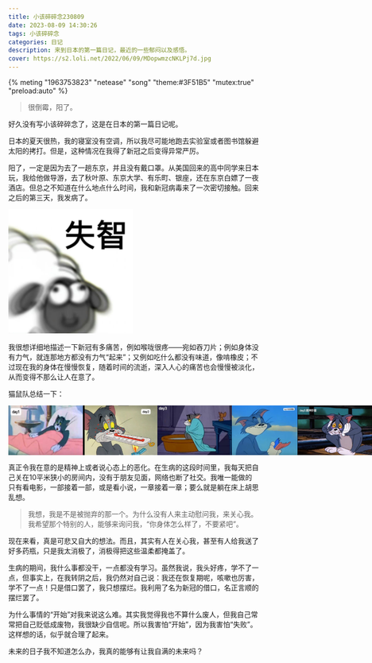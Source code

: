 ```yaml
---
title: 小该碎碎念230809
date: 2023-08-09 14:30:26
tags: 小该碎碎念
categories: 日记
description: 来到日本的第一篇日记，最近的一些郁闷以及感悟。
cover: https://s2.loli.net/2022/06/09/MDopwmzcNKLPj7d.jpg
---
```


{% meting "1963753823" "netease" "song" "theme:#3F51B5" "mutex:true" "preload:auto" %}

> 很倒霉，阳了。

好久没有写小该碎碎念了，这是在日本的第一篇日记呢。

日本的夏天很热，我的寝室没有空调，所以我尽可能地跑去实验室或者图书馆躲避太阳的拷打。但是，这种情况在我得了新冠之后变得异常严厉。

阳了，一定是因为去了一趟东京，并且没有戴口罩。从美国回来的高中同学来日本玩，我给他做导游，去了秋叶原、东京大学、有乐町、银座，还在东京白嫖了一夜酒店。但总之不知道在什么地点什么时间，我和新冠病毒来了一次密切接触。回来之后的第三天，我发病了。

<!-- <img src="/path/to/image.jpg" alt="图片描述" width="300" height="200"> -->
<img src="小该碎碎念230809\yangle.gif" alt="阳了" width="250" height="250">

我很想详细地描述一下新冠有多痛苦，例如喉咙很疼——宛如吞刀片；例如身体没有力气，就连那地方都没有力气“起来”；又例如吃什么都没有味道，像啃橡皮；不过现在我的身体在慢慢恢复，随着时间的流逝，深入人心的痛苦也会慢慢被淡化，从而变得不那么让人在意了。

猫鼠队总结一下：

<div style="display: flex; justify-content: space-between;">
  <img src="小该碎碎念230809\day1.jpg" width="150" height="100">
  <img src="小该碎碎念230809\day2.jpg" width="150" height="100">
  <img src="小该碎碎念230809\day3.jpg" width="150" height="100">
  <img src="小该碎碎念230809\day4.jpg" width="150" height="100">
  <img src="小该碎碎念230809\day5.jpg" width="150" height="100">
  <img src="小该碎碎念230809\day6.jpg" width="150" height="100">
  <img src="小该碎碎念230809\day7.jpg" width="150" height="100">
</div>

真正令我在意的是精神上或者说心态上的恶化。在生病的这段时间里，我每天把自己关在10平米狭小的房间内，没有于朋友见面，网络也断了社交。我唯一能做的只有看电影，一部接着一部，或是看小说，一章接着一章；要么就是躺在床上胡思乱想。

> 我想，我是不是被抛弃的那一个。为什么没有人来主动慰问我，来关心我。我希望那个特别的人，能够来询问我，“你身体怎么样了，不要紧吧”。

现在来看，真是可悲又自大的想法。而且，其实有人在关心我，甚至有人给我送了好多药瓶，只是我太消极了，消极得把这些温柔都掩盖了。

生病的期间，我什么事都没干，一点都没有学习。虽然我说，我头好疼，学不了一点，但事实上，在我转阴之后，我仍然对自己说：我还在恢复期呢，咳嗽也厉害，学不了一点！只是借口罢了，我只想摆烂。我利用了名为新冠的借口，名正言顺的摆烂罢了。

为什么事情的“开始”对我来说这么难。其实我觉得我也不算什么废人，但我自己常常把自己贬低成废物，我很缺少自信呢。所以我害怕“开始”，因为我害怕“失败”。这样想的话，似乎就合理了起来。

未来的日子我不知道怎么办，我真的能够有让我自满的未来吗？

